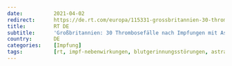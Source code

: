 ```yaml
---
date:          2021-04-02
redirect:      https://de.rt.com/europa/115331-grossbritannien-30-thrombosefaelle-nach-impfung-astrazeneca/
title:         RT DE
subtitle:      'Großbritannien: 30 Thrombosefälle nach Impfungen mit AstraZeneca'
country:       DE
categories:    [Impfung]
tags:          [rt, impf-nebenwirkungen, blutgerinnungsstörungen, astrazeneca]
---
```

